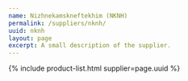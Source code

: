 ```yaml
---
name: Nizhnekamskneftekhim (NKNH)
permalink: /suppliers/nknh/
uuid: nknh
layout: page
excerpt: A small description of the supplier.
---
```

{% include product-list.html supplier=page.uuid %}

